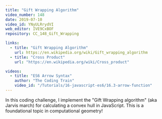 ```yaml
---
title: "Gift Wrapping Algorithm"
video_number: 148
date: 2019-07-10
video_id: YNyULRrydVI
web_editor: IVE9CxBOF
repository: CC_148_Gift_Wrapping

links:
  - title: "Gift Wrapping Algorithm"
    url: https://en.wikipedia.org/wiki/Gift_wrapping_algorithm
  - title: "Cross Product"
    url: "https://en.wikipedia.org/wiki/Cross_product"

videos:
  - title: "ES6 Arrow Syntax"
    author: "The Coding Train"
    video_id: "/Tutorials/16-javascript-es6/16.3-arrow-function"
---
```


In this coding challenge, I implement the "Gift Wrapping algorithm" (aka Jarvis march) for calculating a convex hull in JavaScript. This is a foundational topic in computational geometry!